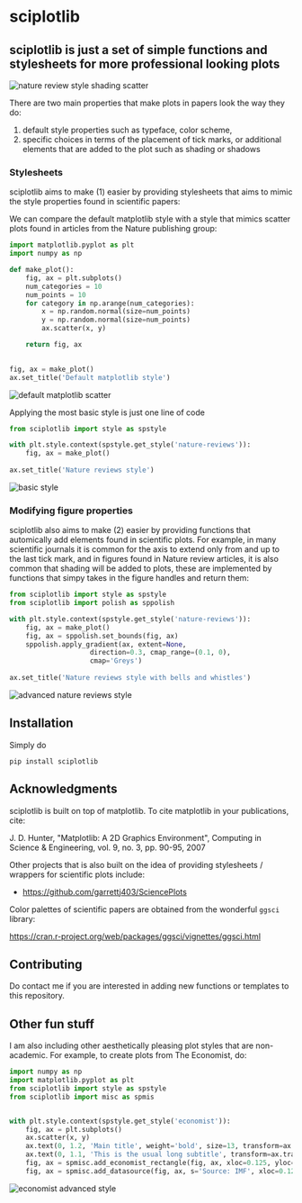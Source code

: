 # sciplotlib


## sciplotlib is just a set of simple functions and stylesheets for more professional looking plots 

![nature review style shading scatter](./figures/nature-review-style-shading.svg)

There are two main properties that make plots in papers look the way they do: 

 1. default style properties such as typeface, color scheme, 
 2. specific choices in terms of the placement of tick marks, or additional elements that are added to the plot such as shading or shadows 
 
 
### Stylesheets

sciplotlib aims to make (1) easier by providing stylesheets that aims to mimic the style properties found in scientific papers: 


We can compare the default matplotlib style with a style that mimics scatter plots found in articles from the Nature publishing group:

```python
import matplotlib.pyplot as plt
import numpy as np

def make_plot():
    fig, ax = plt.subplots()
    num_categories = 10
    num_points = 10
    for category in np.arange(num_categories):
        x = np.random.normal(size=num_points)
        y = np.random.normal(size=num_points)
        ax.scatter(x, y)

    return fig, ax
	

fig, ax = make_plot()
ax.set_title('Default matplotlib style')

```


![default matplotlib scatter](./figures/default_matplotlib_scatter.png)


Applying the most basic style is just one line of code 

```python 
from sciplotlib import style as spstyle

with plt.style.context(spstyle.get_style('nature-reviews')):
    fig, ax = make_plot()
    
ax.set_title('Nature reviews style')
```


![basic style](./figures/basic_nature_reviews_scatter.png)


### Modifying figure properties 

sciplotlib also aims to make (2) easier by providing functions that automically add elements found in scientific plots. For example, in many scientific journals it is common for the axis to extend only from and up to the last tick mark, and in figures found in Nature review articles, it is also common that shading will be added to plots, these are implemented by functions that simpy takes in the figure handles and return them:

```python 
from sciplotlib import style as spstyle
from sciplotlib import polish as sppolish

with plt.style.context(spstyle.get_style('nature-reviews')):
    fig, ax = make_plot()
    fig, ax = sppolish.set_bounds(fig, ax)
    sppolish.apply_gradient(ax, extent=None, 
                    direction=0.3, cmap_range=(0.1, 0),
                    cmap='Greys')
    
ax.set_title('Nature reviews style with bells and whistles')
```



![advanced nature reviews style](./figures/full_nature_reviews_scatter.png)



## Installation 

Simply do 

`pip install sciplotlib`


## Acknowledgments

sciplotlib is built on top of matplotlib. To cite matplotlib in your publications, cite:

J. D. Hunter, "Matplotlib: A 2D Graphics Environment", Computing in Science & Engineering, vol. 9, no. 3, pp. 90-95, 2007

Other projects that is also built on the idea of providing stylesheets / wrappers for scientific plots include: 

 - https://github.com/garrettj403/SciencePlots
 
Color palettes of scientific papers are obtained from the wonderful `ggsci` library:

https://cran.r-project.org/web/packages/ggsci/vignettes/ggsci.html

## Contributing 

Do contact me if you are interested in adding new functions or templates to this repository.



## Other fun stuff 

I am also including other aesthetically pleasing plot styles that are non-academic. For example, to create plots from The Economist, do: 


```python 
import numpy as np
import matplotlib.pyplot as plt
from sciplotlib import style as spstyle
from sciplotlib import misc as spmis


with plt.style.context(spstyle.get_style('economist')):
    fig, ax = plt.subplots()
    ax.scatter(x, y)
    ax.text(0, 1.2, 'Main title', weight='bold', size=13, transform=ax.transAxes)
    ax.text(0, 1.1, 'This is the usual long subtitle', transform=ax.transAxes)
    fig, ax = spmisc.add_economist_rectangle(fig, ax, xloc=0.125, yloc=1.1, width=0.05, height=0.02)
    fig, ax = spmisc.add_datasource(fig, ax, s='Source: IMF', xloc=0.125, yloc=0, alpha=0.6)

```


![economist advanced style](./figures/economist-scatter.png)


